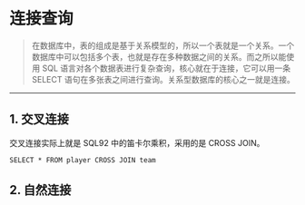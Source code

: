 # 连接查询
> 在数据库中，表的组成是基于关系模型的，所以一个表就是一个关系。一个数据库中可以包括多个表，也就是存在多种数据之间的关系。而之所以能使用 SQL 语言对各个数据表进行复杂查询，核心就在于连接，它可以用一条 SELECT 语句在多张表之间进行查询。关系型数据库的核心之一就是连接。
---

## 1. 交叉连接

交叉连接实际上就是 SQL92 中的笛卡尔乘积，采用的是 CROSS JOIN。
```
SELECT * FROM player CROSS JOIN team
```

## 2. 自然连接


